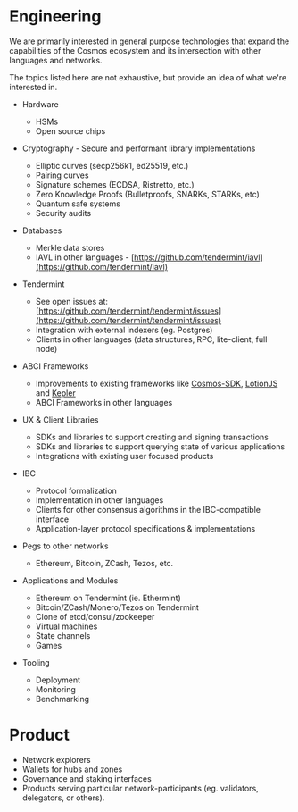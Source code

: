 # Engineering

We are primarily interested in general purpose technologies that expand the
capabilities of the Cosmos ecosystem and its intersection with other languages and networks.

The topics listed here are not exhaustive, but provide an idea of what we're interested in.


- Hardware
    - HSMs
    - Open source chips

- Cryptography - Secure and performant library implementations
    - Elliptic curves (secp256k1, ed25519, etc.)
    - Pairing curves
    - Signature schemes (ECDSA, Ristretto, etc.)
    - Zero Knowledge Proofs (Bulletproofs, SNARKs, STARKs, etc)
    - Quantum safe systems
    - Security audits

- Databases
    - Merkle data stores
    - IAVL in other languages - [https://github.com/tendermint/iavl](https://github.com/tendermint/iavl)

- Tendermint
    - See open issues at: [https://github.com/tendermint/tendermint/issues](https://github.com/tendermint/tendermint/issues)
    - Integration with external indexers (eg. Postgres)
    - Clients in other languages (data structures, RPC, lite-client, full node)

- ABCI Frameworks
    - Improvements to existing frameworks like [Cosmos-SDK](https://github.com/cosmos/cosmos-sdk), [LotionJS](https://github.com/nomic-io/lotion) and [Kepler](https://github.com/f-o-a-m/kepler)
    - ABCI Frameworks in other languages 
    
- UX & Client Libraries
    - SDKs and libraries to support creating and signing transactions
    - SDKs and libraries to support querying state of various applications
    - Integrations with existing user focused products

- IBC
    - Protocol formalization
    - Implementation in other languages
    - Clients for other consensus algorithms in the IBC-compatible interface
    - Application-layer protocol specifications & implementations
    

- Pegs to other networks
    - Ethereum, Bitcoin, ZCash, Tezos, etc.

- Applications and Modules
    - Ethereum on Tendermint (ie. Ethermint)
    - Bitcoin/ZCash/Monero/Tezos on Tendermint
    - Clone of etcd/consul/zookeeper
    - Virtual machines
    - State channels
    - Games

- Tooling
    - Deployment
    - Monitoring
    - Benchmarking

# Product

- Network explorers
- Wallets for hubs and zones
- Governance and staking interfaces
- Products serving particular network-participants (eg. validators, delegators, or others).
